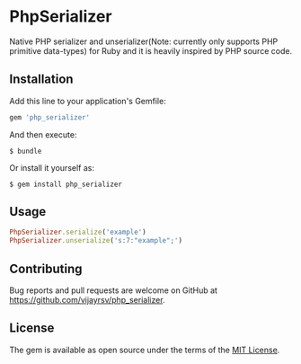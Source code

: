 # PhpSerializer

Native PHP serializer and unserializer(Note: currently only supports PHP primitive data-types) for Ruby and it is heavily inspired by PHP source code.

## Installation

Add this line to your application's Gemfile:

```ruby
gem 'php_serializer'
```

And then execute:

    $ bundle

Or install it yourself as:

    $ gem install php_serializer

## Usage

``` ruby
PhpSerializer.serialize('example')
PhpSerializer.unserialize('s:7:"example";')
```
## Contributing

Bug reports and pull requests are welcome on GitHub at https://github.com/vijayrsv/php_serializer.

## License

The gem is available as open source under the terms of the [MIT License](http://opensource.org/licenses/MIT).
